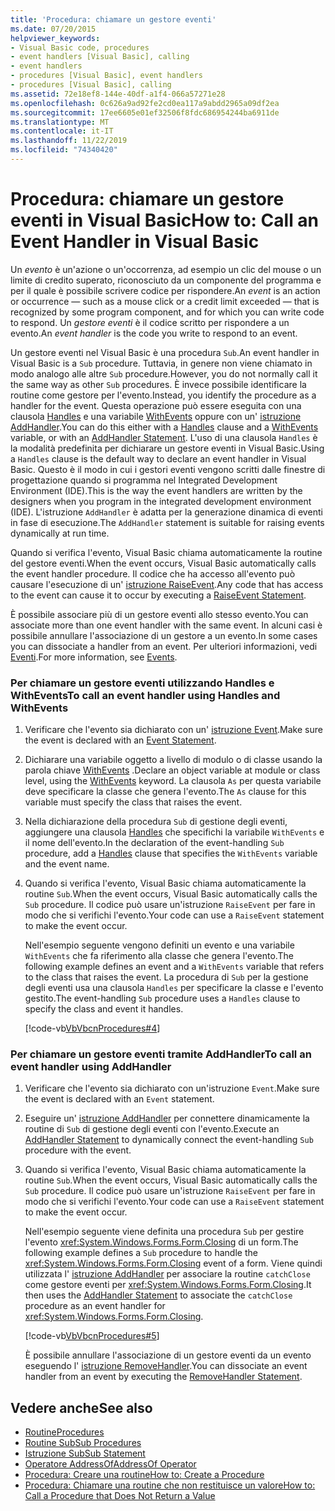 ```yaml
---
title: 'Procedura: chiamare un gestore eventi'
ms.date: 07/20/2015
helpviewer_keywords:
- Visual Basic code, procedures
- event handlers [Visual Basic], calling
- event handlers
- procedures [Visual Basic], event handlers
- procedures [Visual Basic], calling
ms.assetid: 72e18ef8-144e-40df-a1f4-066a57271e28
ms.openlocfilehash: 0c626a9ad92fe2cd0ea117a9abdd2965a09df2ea
ms.sourcegitcommit: 17ee6605e01ef32506f8fdc686954244ba6911de
ms.translationtype: MT
ms.contentlocale: it-IT
ms.lasthandoff: 11/22/2019
ms.locfileid: "74340420"
---
```

# <a name="how-to-call-an-event-handler-in-visual-basic"></a><span data-ttu-id="6b4d9-102">Procedura: chiamare un gestore eventi in Visual Basic</span><span class="sxs-lookup"><span data-stu-id="6b4d9-102">How to: Call an Event Handler in Visual Basic</span></span>

<span data-ttu-id="6b4d9-103">Un *evento* è un'azione o un'occorrenza, ad esempio un clic del mouse o un limite di credito superato, riconosciuto da un componente del programma e per il quale è possibile scrivere codice per rispondere.</span><span class="sxs-lookup"><span data-stu-id="6b4d9-103">An *event* is an action or occurrence — such as a mouse click or a credit limit exceeded — that is recognized by some program component, and for which you can write code to respond.</span></span> <span data-ttu-id="6b4d9-104">Un *gestore eventi* è il codice scritto per rispondere a un evento.</span><span class="sxs-lookup"><span data-stu-id="6b4d9-104">An *event handler* is the code you write to respond to an event.</span></span>

 <span data-ttu-id="6b4d9-105">Un gestore eventi nel Visual Basic è una procedura `Sub`.</span><span class="sxs-lookup"><span data-stu-id="6b4d9-105">An event handler in Visual Basic is a `Sub` procedure.</span></span> <span data-ttu-id="6b4d9-106">Tuttavia, in genere non viene chiamato in modo analogo alle altre `Sub` procedure.</span><span class="sxs-lookup"><span data-stu-id="6b4d9-106">However, you do not normally call it the same way as other `Sub` procedures.</span></span> <span data-ttu-id="6b4d9-107">È invece possibile identificare la routine come gestore per l'evento.</span><span class="sxs-lookup"><span data-stu-id="6b4d9-107">Instead, you identify the procedure as a handler for the event.</span></span> <span data-ttu-id="6b4d9-108">Questa operazione può essere eseguita con una clausola [Handles](../../../language-reference/statements/handles-clause.md) e una variabile [WithEvents](../../../language-reference/modifiers/withevents.md) oppure con un' [istruzione AddHandler](../../../language-reference/statements/addhandler-statement.md).</span><span class="sxs-lookup"><span data-stu-id="6b4d9-108">You can do this either with a [Handles](../../../language-reference/statements/handles-clause.md) clause and a [WithEvents](../../../language-reference/modifiers/withevents.md) variable, or with an [AddHandler Statement](../../../language-reference/statements/addhandler-statement.md).</span></span> <span data-ttu-id="6b4d9-109">L'uso di una clausola `Handles` è la modalità predefinita per dichiarare un gestore eventi in Visual Basic.</span><span class="sxs-lookup"><span data-stu-id="6b4d9-109">Using a `Handles` clause is the default way to declare an event handler in Visual Basic.</span></span> <span data-ttu-id="6b4d9-110">Questo è il modo in cui i gestori eventi vengono scritti dalle finestre di progettazione quando si programma nel Integrated Development Environment (IDE).</span><span class="sxs-lookup"><span data-stu-id="6b4d9-110">This is the way the event handlers are written by the designers when you program in the integrated development environment (IDE).</span></span> <span data-ttu-id="6b4d9-111">L'istruzione `AddHandler` è adatta per la generazione dinamica di eventi in fase di esecuzione.</span><span class="sxs-lookup"><span data-stu-id="6b4d9-111">The `AddHandler` statement is suitable for raising events dynamically at run time.</span></span>

 <span data-ttu-id="6b4d9-112">Quando si verifica l'evento, Visual Basic chiama automaticamente la routine del gestore eventi.</span><span class="sxs-lookup"><span data-stu-id="6b4d9-112">When the event occurs, Visual Basic automatically calls the event handler procedure.</span></span> <span data-ttu-id="6b4d9-113">Il codice che ha accesso all'evento può causare l'esecuzione di un' [istruzione RaiseEvent](../../../language-reference/statements/raiseevent-statement.md).</span><span class="sxs-lookup"><span data-stu-id="6b4d9-113">Any code that has access to the event can cause it to occur by executing a [RaiseEvent Statement](../../../language-reference/statements/raiseevent-statement.md).</span></span>

 <span data-ttu-id="6b4d9-114">È possibile associare più di un gestore eventi allo stesso evento.</span><span class="sxs-lookup"><span data-stu-id="6b4d9-114">You can associate more than one event handler with the same event.</span></span> <span data-ttu-id="6b4d9-115">In alcuni casi è possibile annullare l'associazione di un gestore a un evento.</span><span class="sxs-lookup"><span data-stu-id="6b4d9-115">In some cases you can dissociate a handler from an event.</span></span> <span data-ttu-id="6b4d9-116">Per ulteriori informazioni, vedi [Eventi](../events/index.md).</span><span class="sxs-lookup"><span data-stu-id="6b4d9-116">For more information, see [Events](../events/index.md).</span></span>

### <a name="to-call-an-event-handler-using-handles-and-withevents"></a><span data-ttu-id="6b4d9-117">Per chiamare un gestore eventi utilizzando Handles e WithEvents</span><span class="sxs-lookup"><span data-stu-id="6b4d9-117">To call an event handler using Handles and WithEvents</span></span>

1. <span data-ttu-id="6b4d9-118">Verificare che l'evento sia dichiarato con un' [istruzione Event](../../../language-reference/statements/event-statement.md).</span><span class="sxs-lookup"><span data-stu-id="6b4d9-118">Make sure the event is declared with an [Event Statement](../../../language-reference/statements/event-statement.md).</span></span>

2. <span data-ttu-id="6b4d9-119">Dichiarare una variabile oggetto a livello di modulo o di classe usando la parola chiave [WithEvents](../../../language-reference/modifiers/withevents.md) .</span><span class="sxs-lookup"><span data-stu-id="6b4d9-119">Declare an object variable at module or class level, using the [WithEvents](../../../language-reference/modifiers/withevents.md) keyword.</span></span> <span data-ttu-id="6b4d9-120">La clausola `As` per questa variabile deve specificare la classe che genera l'evento.</span><span class="sxs-lookup"><span data-stu-id="6b4d9-120">The `As` clause for this variable must specify the class that raises the event.</span></span>

3. <span data-ttu-id="6b4d9-121">Nella dichiarazione della procedura `Sub` di gestione degli eventi, aggiungere una clausola [Handles](../../../language-reference/statements/handles-clause.md) che specifichi la variabile `WithEvents` e il nome dell'evento.</span><span class="sxs-lookup"><span data-stu-id="6b4d9-121">In the declaration of the event-handling `Sub` procedure, add a [Handles](../../../language-reference/statements/handles-clause.md) clause that specifies the `WithEvents` variable and the event name.</span></span>

4. <span data-ttu-id="6b4d9-122">Quando si verifica l'evento, Visual Basic chiama automaticamente la routine `Sub`.</span><span class="sxs-lookup"><span data-stu-id="6b4d9-122">When the event occurs, Visual Basic automatically calls the `Sub` procedure.</span></span> <span data-ttu-id="6b4d9-123">Il codice può usare un'istruzione `RaiseEvent` per fare in modo che si verifichi l'evento.</span><span class="sxs-lookup"><span data-stu-id="6b4d9-123">Your code can use a `RaiseEvent` statement to make the event occur.</span></span>

     <span data-ttu-id="6b4d9-124">Nell'esempio seguente vengono definiti un evento e una variabile `WithEvents` che fa riferimento alla classe che genera l'evento.</span><span class="sxs-lookup"><span data-stu-id="6b4d9-124">The following example defines an event and a `WithEvents` variable that refers to the class that raises the event.</span></span> <span data-ttu-id="6b4d9-125">La procedura di `Sub` per la gestione degli eventi usa una clausola `Handles` per specificare la classe e l'evento gestito.</span><span class="sxs-lookup"><span data-stu-id="6b4d9-125">The event-handling `Sub` procedure uses a `Handles` clause to specify the class and event it handles.</span></span>

     [!code-vb[VbVbcnProcedures#4](~/samples/snippets/visualbasic/VS_Snippets_VBCSharp/VbVbcnProcedures/VB/Class1.vb#4)]

### <a name="to-call-an-event-handler-using-addhandler"></a><span data-ttu-id="6b4d9-126">Per chiamare un gestore eventi tramite AddHandler</span><span class="sxs-lookup"><span data-stu-id="6b4d9-126">To call an event handler using AddHandler</span></span>

1. <span data-ttu-id="6b4d9-127">Verificare che l'evento sia dichiarato con un'istruzione `Event`.</span><span class="sxs-lookup"><span data-stu-id="6b4d9-127">Make sure the event is declared with an `Event` statement.</span></span>

2. <span data-ttu-id="6b4d9-128">Eseguire un' [istruzione AddHandler](../../../language-reference/statements/addhandler-statement.md) per connettere dinamicamente la routine di `Sub` di gestione degli eventi con l'evento.</span><span class="sxs-lookup"><span data-stu-id="6b4d9-128">Execute an [AddHandler Statement](../../../language-reference/statements/addhandler-statement.md) to dynamically connect the event-handling `Sub` procedure with the event.</span></span>

3. <span data-ttu-id="6b4d9-129">Quando si verifica l'evento, Visual Basic chiama automaticamente la routine `Sub`.</span><span class="sxs-lookup"><span data-stu-id="6b4d9-129">When the event occurs, Visual Basic automatically calls the `Sub` procedure.</span></span> <span data-ttu-id="6b4d9-130">Il codice può usare un'istruzione `RaiseEvent` per fare in modo che si verifichi l'evento.</span><span class="sxs-lookup"><span data-stu-id="6b4d9-130">Your code can use a `RaiseEvent` statement to make the event occur.</span></span>

     <span data-ttu-id="6b4d9-131">Nell'esempio seguente viene definita una procedura `Sub` per gestire l'evento <xref:System.Windows.Forms.Form.Closing> di un form.</span><span class="sxs-lookup"><span data-stu-id="6b4d9-131">The following example defines a `Sub` procedure to handle the <xref:System.Windows.Forms.Form.Closing> event of a form.</span></span> <span data-ttu-id="6b4d9-132">Viene quindi utilizzata l' [istruzione AddHandler](../../../language-reference/statements/addhandler-statement.md) per associare la routine `catchClose` come gestore eventi per <xref:System.Windows.Forms.Form.Closing>.</span><span class="sxs-lookup"><span data-stu-id="6b4d9-132">It then uses the [AddHandler Statement](../../../language-reference/statements/addhandler-statement.md) to associate the `catchClose` procedure as an event handler for <xref:System.Windows.Forms.Form.Closing>.</span></span>

     [!code-vb[VbVbcnProcedures#5](~/samples/snippets/visualbasic/VS_Snippets_VBCSharp/VbVbcnProcedures/VB/Class1.vb#5)]

     <span data-ttu-id="6b4d9-133">È possibile annullare l'associazione di un gestore eventi da un evento eseguendo l' [istruzione RemoveHandler](../../../language-reference/statements/removehandler-statement.md).</span><span class="sxs-lookup"><span data-stu-id="6b4d9-133">You can dissociate an event handler from an event by executing the [RemoveHandler Statement](../../../language-reference/statements/removehandler-statement.md).</span></span>

## <a name="see-also"></a><span data-ttu-id="6b4d9-134">Vedere anche</span><span class="sxs-lookup"><span data-stu-id="6b4d9-134">See also</span></span>

- [<span data-ttu-id="6b4d9-135">Routine</span><span class="sxs-lookup"><span data-stu-id="6b4d9-135">Procedures</span></span>](index.md)
- [<span data-ttu-id="6b4d9-136">Routine Sub</span><span class="sxs-lookup"><span data-stu-id="6b4d9-136">Sub Procedures</span></span>](sub-procedures.md)
- [<span data-ttu-id="6b4d9-137">Istruzione Sub</span><span class="sxs-lookup"><span data-stu-id="6b4d9-137">Sub Statement</span></span>](../../../language-reference/statements/sub-statement.md)
- [<span data-ttu-id="6b4d9-138">Operatore AddressOf</span><span class="sxs-lookup"><span data-stu-id="6b4d9-138">AddressOf Operator</span></span>](../../../language-reference/operators/addressof-operator.md)
- [<span data-ttu-id="6b4d9-139">Procedura: Creare una routine</span><span class="sxs-lookup"><span data-stu-id="6b4d9-139">How to: Create a Procedure</span></span>](how-to-create-a-procedure.md)
- [<span data-ttu-id="6b4d9-140">Procedura: Chiamare una routine che non restituisce un valore</span><span class="sxs-lookup"><span data-stu-id="6b4d9-140">How to: Call a Procedure that Does Not Return a Value</span></span>](how-to-call-a-procedure-that-does-not-return-a-value.md)

